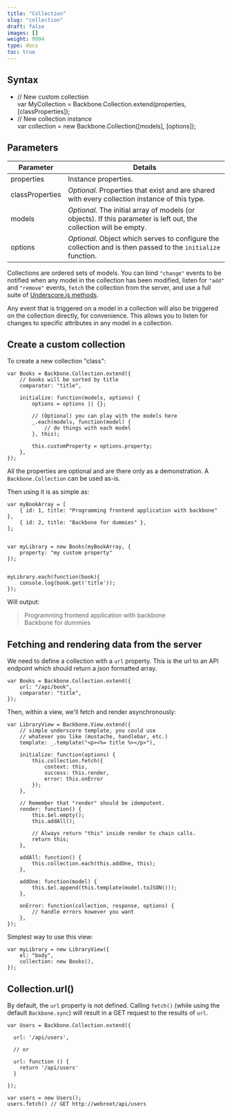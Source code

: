 ```yaml
---
title: "Collection"
slug: "collection"
draft: false
images: []
weight: 9994
type: docs
toc: true
---
```


## Syntax
 - // New custom collection  
var MyCollection = Backbone.Collection.extend(properties, [classProperties]);
 - // New collection instance  
var collection = new Backbone.Collection([models], [options]);

## Parameters
| Parameter | Details |
| ------ | ------ |
| properties | Instance properties.   |
| classProperties | _Optional._ Properties that exist and are shared with every collection instance of this type.   |
| models | _Optional._ The initial array of models (or objects). If this parameter is left out, the collection will be empty. |
| options | _Optional._ Object which serves to configure the collection and is then passed to the `initialize` function.  |

Collections are ordered sets of models. You can bind `"change"` events to be notified when any model in the collection has been modified, listen for `"add"` and `"remove"` events, `fetch` the collection from the server, and use a full suite of [Underscore.js methods][1].

Any event that is triggered on a model in a collection will also be triggered on the collection directly, for convenience. This allows you to listen for changes to specific attributes in any model in a collection.


  [1]: http://backbonejs.org/#Collection-Underscore-Methods

## Create a custom collection
To create a new collection "class":

    var Books = Backbone.Collection.extend({
        // books will be sorted by title
        comparator: "title",

        initialize: function(models, options) {
            options = options || {};

            // (Optional) you can play with the models here
            _.each(models, function(model) {
                // do things with each model
            }, this);

            this.customProperty = options.property;
        },
    });

All the properties are optional and are there only as a demonstration. A `Backbone.Collection` can be used as-is.

Then using it is as simple as:

    var myBookArray = [
        { id: 1, title: "Programming frontend application with backbone" },
        { id: 2, title: "Backbone for dummies" },
    ];


    var myLibrary = new Books(myBookArray, {
        property: "my custom property"
    });


    myLibrary.each(function(book){
        console.log(book.get('title'));
    });

Will output:

> Programming frontend application with backbone  
> Backbone for dummies



## Fetching and rendering data from the server
We need to define a collection with a `url` property. This is the url to an API endpoint which should return a json formatted array.

    var Books = Backbone.Collection.extend({
        url: "/api/book",
        comparator: "title",
    });

Then, within a view, we'll fetch and render asynchronously:

    var LibraryView = Backbone.View.extend({
        // simple underscore template, you could use 
        // whatever you like (mustache, handlebar, etc.)
        template: _.template("<p><%= title %></p>"),

        initialize: function(options) {
            this.collection.fetch({
                context: this,
                success: this.render,
                error: this.onError
            });
        },

        // Remember that "render" should be idempotent.
        render: function() {
            this.$el.empty();
            this.addAll();

            // Always return "this" inside render to chain calls.
            return this;
        },

        addAll: function() {
            this.collection.each(this.addOne, this);
        },

        addOne: function(model) {
            this.$el.append(this.template(model.toJSON()));
        },

        onError: function(collection, response, options) {
            // handle errors however you want
        },
    });

Simplest way to use this view:

    var myLibrary = new LibraryView({
        el: "body",
        collection: new Books(),
    });

## Collection.url()
By default, the `url` property is not defined. Calling `fetch()` (while using the default `Backbone.sync`) will result in a GET request to the results of `url`.

    var Users = Backbone.Collection.extend({
    
      url: '/api/users',
      
      // or
      
      url: function () {
        return '/api/users'
      }
    
    });
    
    var users = new Users();
    users.fetch() // GET http://webroot/api/users

